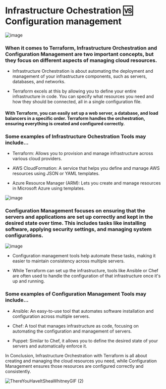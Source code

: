 # Infrastructure Ochestration 🆚 Configuration management

![image](https://github.com/user-attachments/assets/3bdc8638-6a1a-4bd7-8db0-e62e783f1071)

### When it comes to Terraform, Infrastructure Orchestration and Configuration Management are two important concepts, but they focus on different aspects of managing cloud resources.

- Infrastructure Orchestration is about automating the deployment and management of your infrastructure components, such as servers, databases, and networks.

- Terraform excels at this by allowing you to define your entire infrastructure in code. You can specify what resources you need and how they should be connected, all in a single configuration file.

#### With Terraform, you can easily set up a web server, a database, and load balancers in a specific order. Terraform handles the orchestration, ensuring everything is created and configured correctly.

### Some examples of Infrastructure Ochestration Tools may include...

- Terraform: Allows you to provision and manage infrastructure across various cloud providers.

- AWS CloudFormation: A service that helps you define and manage AWS resources using JSON or YAML templates.

- Azure Resource Manager (ARM): Lets you create and manage resources in Microsoft Azure using templates.

![image](https://github.com/user-attachments/assets/6b292a62-334d-4332-b7fb-dc30f7bc2fb0)

### Configuration Management focuses on ensuring that the servers and applications are set up correctly and kept in the desired state over time. This includes tasks like installing software, applying security settings, and managing system configurations.

![image](https://github.com/user-attachments/assets/f1e3c771-bddf-4abc-9891-09594b8ab61a)

- Configuration management tools help automate these tasks, making it easier to maintain consistency across multiple servers.

- While Terraform can set up the infrastructure, tools like Ansible or Chef are often used to handle the configuration of that infrastructure once it's up and running.

### Some examples of Configuration Management Tools may include...

- Ansible: An easy-to-use tool that automates software installation and configuration across multiple servers.

- Chef: A tool that manages infrastructure as code, focusing on automating the configuration and management of servers.

- Puppet: Similar to Chef, it allows you to define the desired state of your servers and automatically enforce it.
  
In Conclusion, Infrastructure Orchestration with Terraform is all about creating and managing the cloud resources you need, while Configuration Management ensures those resources are configured correctly and consistently. 

![ThereYouHaveItSheaWhitneyGIF (2)](https://github.com/user-attachments/assets/9c4cf35e-6ded-4f8d-aa81-d923f30470dc)
